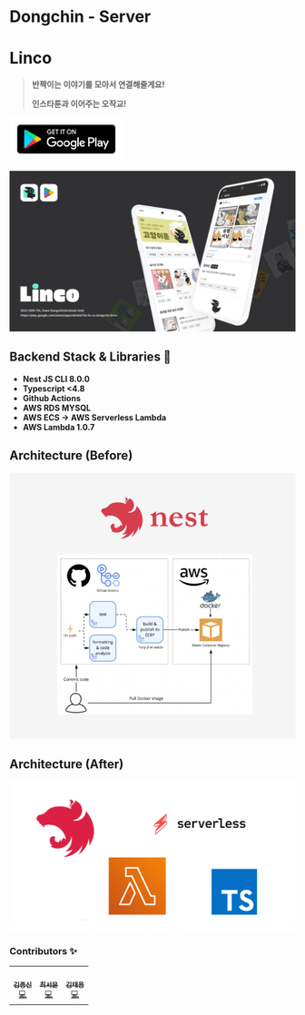 # Dongchin - Server

# **Linco**

> **반짝이는 이야기를 모아서 연결해줄게요!**
>
> **인스타툰과 이어주는 오작교!**

**[<img src = "src/img/google-playstore.svg" width="200">](https://play.google.com/store/apps/details?id=kr.co.dongchin.linco)**

**<img src="src/img/main.png"/>**

## **Backend Stack & Libraries 🔨**

- **Nest JS CLI 8.0.0**
- **Typescript <4.8**
- **Github Actions**
- **AWS RDS MYSQL**
- **AWS ECS -> AWS Serverless Lambda**
- **AWS Lambda 1.0.7**

## Architecture (Before)

<img src="src/img/Infra.png"/>

## Architecture (After)

<img src="src/img/After.png"/>

### **Contributors :sparkles:**

<table>
  <tr>
    <td align="center"><a href="https://github.com/jjjoonngg"><img src="https://github.com/jjjoonngg.png?size=200" alt=""/><br /><sub><b>김종신</b></sub></a><br /><a href="#projectManagement-JJJoonngg" title="Android Dev">💻</a></td>
    <td align="center"><a href="https://github.com/moon-i"><img src="https://github.com/moon-i.png?size=200" alt=""/><br /><sub><b>최서문</b></sub></a><br /><a href="#projectManagement-JJJoonngg" title="Android Dev">💻</a></td>
    <td align="center"><a href="https://github.com/YongsHub"><img src="https://github.com/YongsHub.png?size=200" alt=""/><br /><sub><b>김태용</b></sub></a><br /><a href="#projectManagement-JJJoonngg" title=Server Dev">💻</a></td>
  </tr>
</table>
